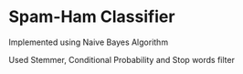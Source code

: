 # Spam-Ham Classifier

Implemented using Naive Bayes Algorithm

Used Stemmer, Conditional Probability and Stop words filter
